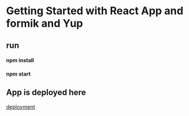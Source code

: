 # Getting Started with React App and formik and Yup
## run 
#### npm install
#### npm start
## App is deployed here
 [deployment](http://multistep-form-ehmusman.surge.sh/)
